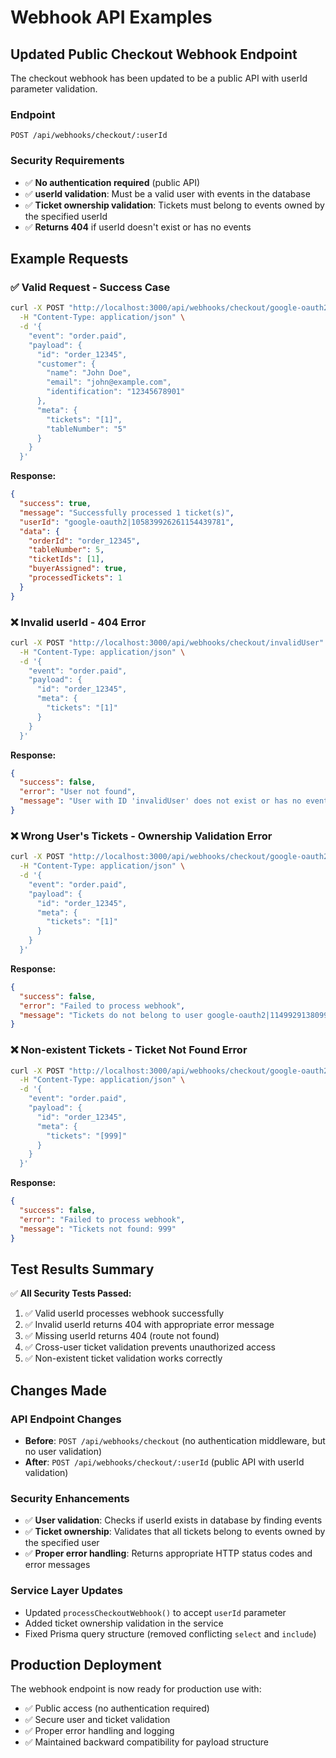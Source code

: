# Webhook API Examples

## Updated Public Checkout Webhook Endpoint

The checkout webhook has been updated to be a public API with userId parameter validation.

### Endpoint
```
POST /api/webhooks/checkout/:userId
```

### Security Requirements
- ✅ **No authentication required** (public API)
- ✅ **userId validation**: Must be a valid user with events in the database
- ✅ **Ticket ownership validation**: Tickets must belong to events owned by the specified userId
- ✅ **Returns 404** if userId doesn't exist or has no events

## Example Requests

### ✅ Valid Request - Success Case
```bash
curl -X POST "http://localhost:3000/api/webhooks/checkout/google-oauth2|105839926261154439781" \
  -H "Content-Type: application/json" \
  -d '{
    "event": "order.paid",
    "payload": {
      "id": "order_12345",
      "customer": {
        "name": "John Doe",
        "email": "john@example.com",
        "identification": "12345678901"
      },
      "meta": {
        "tickets": "[1]",
        "tableNumber": "5"
      }
    }
  }'
```

**Response:**
```json
{
  "success": true,
  "message": "Successfully processed 1 ticket(s)",
  "userId": "google-oauth2|105839926261154439781",
  "data": {
    "orderId": "order_12345",
    "tableNumber": 5,
    "ticketIds": [1],
    "buyerAssigned": true,
    "processedTickets": 1
  }
}
```

### ❌ Invalid userId - 404 Error
```bash
curl -X POST "http://localhost:3000/api/webhooks/checkout/invalidUser" \
  -H "Content-Type: application/json" \
  -d '{
    "event": "order.paid",
    "payload": {
      "id": "order_12345",
      "meta": {
        "tickets": "[1]"
      }
    }
  }'
```

**Response:**
```json
{
  "success": false,
  "error": "User not found",
  "message": "User with ID 'invalidUser' does not exist or has no events"
}
```

### ❌ Wrong User's Tickets - Ownership Validation Error
```bash
curl -X POST "http://localhost:3000/api/webhooks/checkout/google-oauth2|114992913809995347976" \
  -H "Content-Type: application/json" \
  -d '{
    "event": "order.paid",
    "payload": {
      "id": "order_12345",
      "meta": {
        "tickets": "[1]"
      }
    }
  }'
```

**Response:**
```json
{
  "success": false,
  "error": "Failed to process webhook",
  "message": "Tickets do not belong to user google-oauth2|114992913809995347976: 1"
}
```

### ❌ Non-existent Tickets - Ticket Not Found Error
```bash
curl -X POST "http://localhost:3000/api/webhooks/checkout/google-oauth2|105839926261154439781" \
  -H "Content-Type: application/json" \
  -d '{
    "event": "order.paid",
    "payload": {
      "id": "order_12345",
      "meta": {
        "tickets": "[999]"
      }
    }
  }'
```

**Response:**
```json
{
  "success": false,
  "error": "Failed to process webhook",
  "message": "Tickets not found: 999"
}
```

## Test Results Summary

✅ **All Security Tests Passed:**
1. ✅ Valid userId processes webhook successfully
2. ✅ Invalid userId returns 404 with appropriate error message
3. ✅ Missing userId returns 404 (route not found)
4. ✅ Cross-user ticket validation prevents unauthorized access
5. ✅ Non-existent ticket validation works correctly

## Changes Made

### API Endpoint Changes
- **Before**: `POST /api/webhooks/checkout` (no authentication middleware, but no user validation)
- **After**: `POST /api/webhooks/checkout/:userId` (public API with userId validation)

### Security Enhancements
- ✅ **User validation**: Checks if userId exists in database by finding events
- ✅ **Ticket ownership**: Validates that all tickets belong to events owned by the specified user
- ✅ **Proper error handling**: Returns appropriate HTTP status codes and error messages

### Service Layer Updates
- Updated `processCheckoutWebhook()` to accept `userId` parameter
- Added ticket ownership validation in the service
- Fixed Prisma query structure (removed conflicting `select` and `include`)

## Production Deployment

The webhook endpoint is now ready for production use with:
- ✅ Public access (no authentication required)
- ✅ Secure user and ticket validation
- ✅ Proper error handling and logging
- ✅ Maintained backward compatibility for payload structure